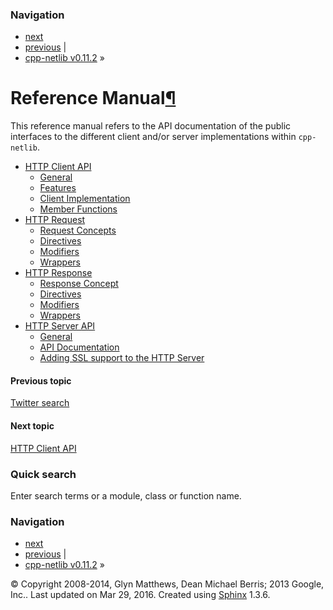 ### Navigation

-   [next](reference/http_client.html "HTTP Client API")
-   [previous](examples/http/twitter_search.html "Twitter search") |
-   [cpp-netlib v0.11.2](contents.html) »

<span id="reference"></span>

Reference Manual<a href="#reference-manual" class="headerlink" title="Permalink to this headline">¶</a>
=======================================================================================================

This reference manual refers to the API documentation of the public interfaces to the different client and/or server implementations within `cpp-netlib`.

-   <a href="reference/http_client.html" class="reference internal">HTTP Client API</a>
    -   <a href="reference/http_client.html#general" class="reference internal">General</a>
    -   <a href="reference/http_client.html#features" class="reference internal">Features</a>
    -   <a href="reference/http_client.html#client-implementation" class="reference internal">Client Implementation</a>
    -   <a href="reference/http_client.html#member-functions" class="reference internal">Member Functions</a>
-   <a href="reference/http_request.html" class="reference internal">HTTP Request</a>
    -   <a href="reference/http_request.html#request-concepts" class="reference internal">Request Concepts</a>
    -   <a href="reference/http_request.html#directives" class="reference internal">Directives</a>
    -   <a href="reference/http_request.html#modifiers" class="reference internal">Modifiers</a>
    -   <a href="reference/http_request.html#wrappers" class="reference internal">Wrappers</a>
-   <a href="reference/http_response.html" class="reference internal">HTTP Response</a>
    -   <a href="reference/http_response.html#response-concept" class="reference internal">Response Concept</a>
    -   <a href="reference/http_response.html#directives" class="reference internal">Directives</a>
    -   <a href="reference/http_response.html#modifiers" class="reference internal">Modifiers</a>
    -   <a href="reference/http_response.html#wrappers" class="reference internal">Wrappers</a>
-   <a href="reference/http_server.html" class="reference internal">HTTP Server API</a>
    -   <a href="reference/http_server.html#general" class="reference internal">General</a>
    -   <a href="reference/http_server.html#api-documentation" class="reference internal">API Documentation</a>
    -   <a href="reference/http_server.html#adding-ssl-support-to-the-http-server" class="reference internal">Adding SSL support to the HTTP Server</a>

#### Previous topic

[Twitter search](examples/http/twitter_search.html "previous chapter")

#### Next topic

[HTTP Client API](reference/http_client.html "next chapter")

### Quick search

Enter search terms or a module, class or function name.

### Navigation

-   [next](reference/http_client.html "HTTP Client API")
-   [previous](examples/http/twitter_search.html "Twitter search") |
-   [cpp-netlib v0.11.2](contents.html) »

© Copyright 2008-2014, Glyn Matthews, Dean Michael Berris; 2013 Google, Inc.. Last updated on Mar 29, 2016. Created using [Sphinx](http://sphinx-doc.org/) 1.3.6.
